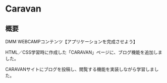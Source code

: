 # Caravan
## 概要

DMM WEBCAMPコンテンツ【アプリケーションを完成させよう】　

HTML／CSS学習時に作成した「CARAVAN」ページに、ブログ機能を追加しました。

CARAVANサイトにブログを投稿し、閲覧する機能を実装しながら学習しました。
